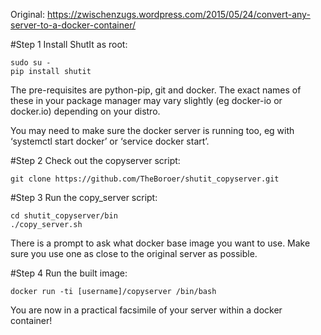
Original: https://zwischenzugs.wordpress.com/2015/05/24/convert-any-server-to-a-docker-container/

#Step 1
Install ShutIt as root:
```
sudo su -
pip install shutit
```
The pre-requisites are python-pip, git and docker. The exact names of these in your package manager may vary slightly (eg docker-io or docker.io) depending on your distro.

You may need to make sure the docker server is running too, eg with ‘systemctl start docker’ or ‘service docker start’.

#Step 2
Check out the copyserver script:
```
git clone https://github.com/TheBoroer/shutit_copyserver.git
```

#Step 3
Run the copy_server script:
```
cd shutit_copyserver/bin
./copy_server.sh
```

There is a prompt to ask what docker base image you want to use. Make sure you use one as close to the original server as possible.

#Step 4
Run the built image:
```
docker run -ti [username]/copyserver /bin/bash
```
You are now in a practical facsimile of your server within a docker container!

